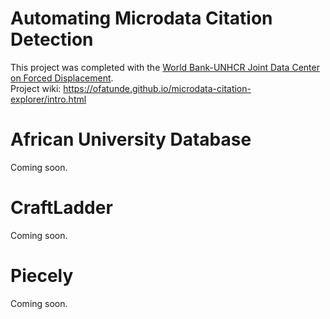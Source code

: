 # Automating Microdata Citation Detection
This project was completed with the [World Bank-UNHCR Joint Data Center on Forced Displacement](https://www.jointdatacenter.org/).  
Project wiki: https://ofatunde.github.io/microdata-citation-explorer/intro.html

# African University Database
Coming soon.

# CraftLadder
Coming soon.

# Piecely
Coming soon.

